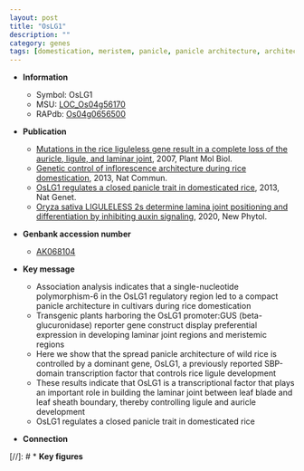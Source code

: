 ```yaml
---
layout: post
title: "OsLG1"
description: ""
category: genes
tags: [domestication, meristem, panicle, panicle architecture, architecture, leaf, transcription factor, sheath]
---
```


* **Information**  
    + Symbol: OsLG1  
    + MSU: [LOC_Os04g56170](http://rice.plantbiology.msu.edu/cgi-bin/ORF_infopage.cgi?orf=LOC_Os04g56170)  
    + RAPdb: [Os04g0656500](http://rapdb.dna.affrc.go.jp/viewer/gbrowse_details/irgsp1?name=Os04g0656500)  

* **Publication**  
    + [Mutations in the rice liguleless gene result in a complete loss of the auricle, ligule, and laminar joint](http://www.ncbi.nlm.nih.gov/pubmed?term=Mutations+in+the+rice+liguleless+gene+result+in+a+complete+loss+of+the+auricle,+ligule,+and+laminar+joint%5BTitle%5D), 2007, Plant Mol Biol.
    + [Genetic control of inflorescence architecture during rice domestication](http://www.ncbi.nlm.nih.gov/pubmed?term=Genetic+control+of+inflorescence+architecture+during+rice+domestication%5BTitle%5D), 2013, Nat Commun.
    + [OsLG1 regulates a closed panicle trait in domesticated rice](http://www.ncbi.nlm.nih.gov/pubmed?term=OsLG1+regulates+a+closed+panicle+trait+in+domesticated+rice%5BTitle%5D), 2013, Nat Genet.
    + [Oryza sativa LIGULELESS 2s determine lamina joint positioning and differentiation by inhibiting auxin signaling](http://www.ncbi.nlm.nih.gov/pubmed?term=Oryza+sativa+LIGULELESS+2s+determine+lamina+joint+positioning+and+differentiation+by+inhibiting+auxin+signaling%5BTitle%5D), 2020, New Phytol.

* **Genbank accession number**  
    + [AK068104](http://www.ncbi.nlm.nih.gov/nuccore/AK068104)

* **Key message**  
    + Association analysis indicates that a single-nucleotide polymorphism-6 in the OsLG1 regulatory region led to a compact panicle architecture in cultivars during rice domestication
    + Transgenic plants harboring the OsLG1 promoter:GUS (beta-glucuronidase) reporter gene construct display preferential expression in developing laminar joint regions and meristemic regions
    + Here we show that the spread panicle architecture of wild rice is controlled by a dominant gene, OsLG1, a previously reported SBP-domain transcription factor that controls rice ligule development
    + These results indicate that OsLG1 is a transcriptional factor that plays an important role in building the laminar joint between leaf blade and leaf sheath boundary, thereby controlling ligule and auricle development
    + OsLG1 regulates a closed panicle trait in domesticated rice

* **Connection**  

[//]: # * **Key figures**  


